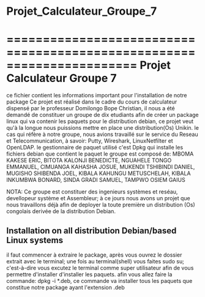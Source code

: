 # Projet_Calculateur_Groupe_7
======================================================================
 ******Projet Calculateur Groupe 7******
======================================================================
ce fichier contient les informations important pour l'installation de notre package
Ce projet est réalisé dans le cadre du cours de calculateur dispensé par le professeur Domilongo Bope Christian, il nous a été
demandé de constituer un groupe de dix etudiants afin de créer un package linux qui va contenir  les paquets pour le distribution debian,
ce projet veut qu'à la longue nous puissions mettre en place une distribution(Os) Unikin.
le cas qui réfère à notre groupe, nous avions travaillé sur le service du Reseau et Telecommunication, à savoir:
Putty, Wireshark, LinuxNetfilter et OpenLDAP.
le gestionnaire de paquet utilisé c'est Dpkg qui installe les fichiers debian que contient le paquet
le groupe est composé de:
	MBOMA KAKESE ERIC,
	BITOTA KALONJI BENEDICTE,
	NGUAHELE TONGO EMMANUEL,
	CIMUANGA KAHASHA JOSUE,
	MUKENDI TSHIBINDI DANIEL,
	MUGISHO SHIBENDA JOEL,
	KIBALA KAHUNGU METUSCHELAH,
	KIBALA INKUMBWA BONARD,
	SINDA GRADI SAMUEL,
	TAMPWO OSIEM GAIUS

NOTA: Ce groupe est constituer des ingenieurs systèmes et reséau, devellopeur système et Assembleur; à ce jours nous avons un projet
que nous travaillons déjà afin de deployer la toute première un distribution (Os) congolais derivée de la distribution Debian.

Installation on all distribution Debian/based Linux systems
----------------------------------------------------------------------
il faut commencer à extraire le package, après vous ouvrez le dossier extrait avec le terminal; une fois au terminal(shell)
vous faites sudo su; c'est-à-dire vous excutez le terminal comme super utilisateur afin de vous permettre d'installer
d'installer les paquets.
afin vous allez faire la commande: dpkg -i *.deb, ce commande va installer tous les paquets que constitue notre package
ayant l'extension .deb
